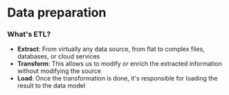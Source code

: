 # Data preparation



### What's ETL?

* **Extract**: From virtually any data source, from flat to complex files, databases, or cloud services
* **Transform**: This allows us to modify or enrich the extracted information without modifying the source
* **Load**: Once the transformation is done, it's responsible for loading the result to the data model
